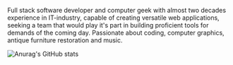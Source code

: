 Full stack software developer and computer geek with almost two decades experience in IT-industry, capable of creating
versatile web applications, seeking a team that would play it's part in building proficient tools for demands of the coming
day. Passionate about coding, computer graphics, antique furniture restoration and music.

![Anurag's GitHub stats](https://github-readme-stats.vercel.app/api?username=Yurikel&show_icons=true&theme=onedark)

